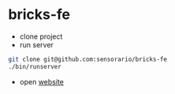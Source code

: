 # bricks-fe

 - clone project
 - run server

 ```bash
 git clone git@github.com:sensorario/bricks-fe
 ./bin/runserver
 ```

 - open [website](http://localhost:8081)
